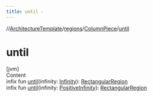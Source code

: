 ```yaml
---
title: until -
---
```

//[ArchitectureTemplate](../../index.md)/[regions](../index.md)/[ColumnPiece](index.md)/[until](until.md)



# until  
[jvm]  
Content  
infix fun [until](until.md)(infinity: [Infinity](../../extensions/-infinity/index.md)): [RectangularRegion](../-rectangular-region/index.md)  
infix fun [until](until.md)(infinity: [PositiveInfinity](../../extensions/-positive-infinity/index.md)): [RectangularRegion](../-rectangular-region/index.md)  



